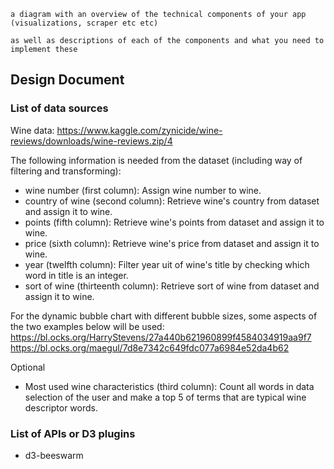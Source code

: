
    a diagram with an overview of the technical components of your app (visualizations, scraper etc etc)

    as well as descriptions of each of the components and what you need to implement these

## Design Document

### List of data sources

Wine data:
https://www.kaggle.com/zynicide/wine-reviews/downloads/wine-reviews.zip/4


The following information is needed from the dataset (including way of filtering and transforming):
* wine number (first column): Assign wine number to wine.
* country of wine (second column): Retrieve wine's country from dataset and assign it to wine.
* points (fifth column): Retrieve wine's points from dataset and assign it to wine.
* price (sixth column): Retrieve wine's price from dataset and assign it to wine.
* year (twelfth column): Filter year uit of wine's title by checking which word in title is an integer.
* sort of wine (thirteenth column): Retrieve sort of wine from dataset and assign it to wine.



For the dynamic bubble chart with different bubble sizes, some aspects of the two examples below will be used:
https://bl.ocks.org/HarryStevens/27a440b621960899f4584034919aa9f7
https://bl.ocks.org/maegul/7d8e7342c649fdc077a6984e52da4b62

Optional
* Most used wine characteristics (third column): Count all words in data selection of the user and make a top 5 of terms that are typical wine descriptor words.

### List of APIs or D3 plugins

* d3-beeswarm
